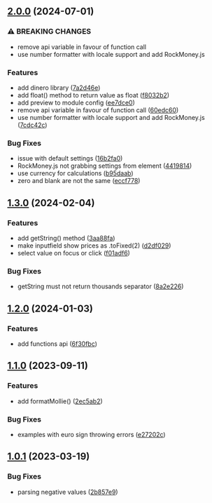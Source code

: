 ## [2.0.0](https://github.com/baumrock/RockMoney/compare/v1.3.0...v2.0.0) (2024-07-01)


### ⚠ BREAKING CHANGES

* remove api variable in favour of function call
* use number formatter with locale support and add RockMoney.js

### Features

* add dinero library ([7a2d46e](https://github.com/baumrock/RockMoney/commit/7a2d46e5932b7e9513b38a06b105afbe1ea9bec4))
* add float() method to return value as float ([f8032b2](https://github.com/baumrock/RockMoney/commit/f8032b2449132c2a35251c30644b50e1face0a9a))
* add preview to module config ([ee7dce0](https://github.com/baumrock/RockMoney/commit/ee7dce094dc955b3fd8863ad71dd8ac6bd6e9e4c))
* remove api variable in favour of function call ([60edc60](https://github.com/baumrock/RockMoney/commit/60edc60b203bdfd7435ef17d3187481d7a2861c6))
* use number formatter with locale support and add RockMoney.js ([7cdc42c](https://github.com/baumrock/RockMoney/commit/7cdc42c7d0ce3520aaef3871308c640491181c20))


### Bug Fixes

* issue with default settings ([16b2fa0](https://github.com/baumrock/RockMoney/commit/16b2fa08b475e136e71f7b6ac3646ee2283fbf02))
* RockMoney.js not grabbing settings from <html> element ([4419814](https://github.com/baumrock/RockMoney/commit/44198140c2591493331604117bf500d7bf9adcc2))
* use currency for calculations ([b95daab](https://github.com/baumrock/RockMoney/commit/b95daab4b0fa212c858a0b936b17b65752d3c115))
* zero and blank are not the same ([eccf778](https://github.com/baumrock/RockMoney/commit/eccf77859db2f7a97780178b4699f18b2e0a184d))

## [1.3.0](https://github.com/baumrock/RockMoney/compare/v1.2.0...v1.3.0) (2024-02-04)


### Features

* add getString() method ([3aa88fa](https://github.com/baumrock/RockMoney/commit/3aa88fa090067e9773e72cdff93c7af7db56ea4d))
* make inputfield show prices as .toFixed(2) ([d2df029](https://github.com/baumrock/RockMoney/commit/d2df029b6e1bc49803d7c8df113d83ae531f3cb0))
* select value on focus or click ([f01adf6](https://github.com/baumrock/RockMoney/commit/f01adf678dd4109e35d277106001504a4e3ac1eb))


### Bug Fixes

* getString must not return thousands separator ([8a2e226](https://github.com/baumrock/RockMoney/commit/8a2e2263c5fd03793e697575ee2668fc6c00292d))

## [1.2.0](https://github.com/baumrock/RockMoney/compare/v1.1.0...v1.2.0) (2024-01-03)


### Features

* add functions api ([6f30fbc](https://github.com/baumrock/RockMoney/commit/6f30fbc3ec1ae3b6e0245685203db59276d8c1c1))

## [1.1.0](https://github.com/baumrock/RockMoney/compare/v1.0.1...v1.1.0) (2023-09-11)


### Features

* add formatMollie() ([2ec5ab2](https://github.com/baumrock/RockMoney/commit/2ec5ab2e933ec008dfb3092c00c8f325cc2714a8))


### Bug Fixes

* examples with euro sign throwing errors ([e27202c](https://github.com/baumrock/RockMoney/commit/e27202c3b3bb74bf21c00ba0774b78c249791ccf))

## [1.0.1](https://github.com/baumrock/RockMoney/compare/2b857e90b44d07dedc241a9a45f417ce3f0709a0...v1.0.1) (2023-03-19)


### Bug Fixes

* parsing negative values ([2b857e9](https://github.com/baumrock/RockMoney/commit/2b857e90b44d07dedc241a9a45f417ce3f0709a0))


